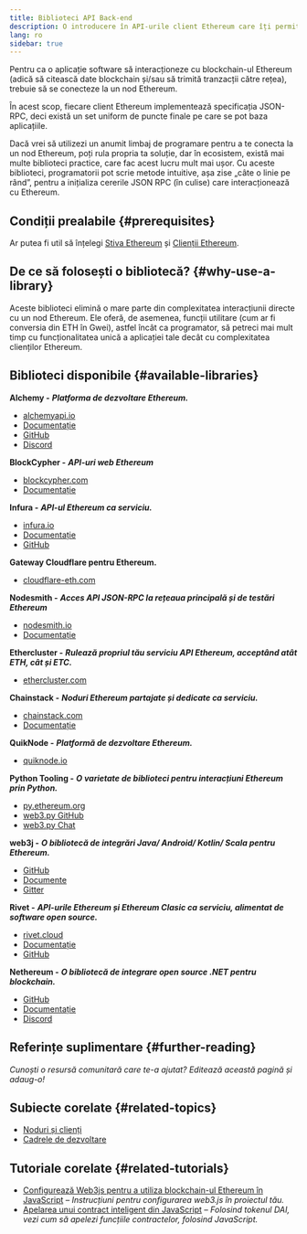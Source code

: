 ```yaml
---
title: Biblioteci API Back-end
description: O introducere în API-urile client Ethereum care îți permit să interacționezi cu blockchain-ul din aplicația ta.
lang: ro
sidebar: true
---
```


Pentru ca o aplicație software să interacționeze cu blockchain-ul Ethereum (adică să citească date blockchain și/sau să trimită tranzacții către rețea), trebuie să se conecteze la un nod Ethereum.

În acest scop, fiecare client Ethereum implementează specificația JSON-RPC, deci există un set uniform de puncte finale pe care se pot baza aplicațiile.

Dacă vrei să utilizezi un anumit limbaj de programare pentru a te conecta la un nod Ethereum, poți rula propria ta soluție, dar în ecosistem, există mai multe biblioteci practice, care fac acest lucru mult mai ușor. Cu aceste biblioteci, programatorii pot scrie metode intuitive, așa zise „câte o linie pe rând”, pentru a inițializa cererile JSON RPC (în culise) care interacționează cu Ethereum.

## Condiții prealabile {#prerequisites}

Ar putea fi util să înțelegi [Stiva Ethereum](/developers/docs/ethereum-stack/) și [Clienții Ethereum](/developers/docs/nodes-and-clients/).

## De ce să folosești o bibliotecă? {#why-use-a-library}

Aceste biblioteci elimină o mare parte din complexitatea interacțiunii directe cu un nod Ethereum. Ele oferă, de asemenea, funcții utilitare (cum ar fi conversia din ETH în Gwei), astfel încât ca programator, să petreci mai mult timp cu funcționalitatea unică a aplicației tale decât cu complexitatea clienților Ethereum.

## Biblioteci disponibile {#available-libraries}

<!-- TODO separate APIs-as-a-service vs. connect your own -->

**Alchemy -** **_Platforma de dezvoltare Ethereum._**

- [alchemyapi.io](https://alchemyapi.io)
- [Documentație](https://docs.alchemyapi.io/)
- [GitHub](https://github.com/alchemyplatform)
- [Discord](https://discord.gg/kwqVnrA)

**BlockCypher -** **_API-uri web Ethereum_**

- [blockcypher.com](https://www.blockcypher.com/)
- [Documentație](https://www.blockcypher.com/dev/ethereum/)

**Infura -** **_API-ul Ethereum ca serviciu._**

- [infura.io](https://infura.io)
- [Documentație](https://infura.io/docs)
- [GitHub](https://github.com/INFURA)

**Gateway Cloudflare pentru Ethereum.**

- [cloudflare-eth.com](https://cloudflare-eth.com)

**Nodesmith -** **_Acces API JSON-RPC la rețeaua principală și de testări Ethereum_**

- [nodesmith.io](https://nodesmith.io/network/ethereum/)
- [Documentație](https://nodesmith.io/docs/#/ethereum/apiRef)

**Ethercluster -** **_Rulează propriul tău serviciu API Ethereum, acceptând atât ETH, cât și ETC._**

- [ethercluster.com](https://www.ethercluster.com/)

**Chainstack -** **_Noduri Ethereum partajate și dedicate ca serviciu._**

- [chainstack.com](https://chainstack.com)
- [Documentație](https://docs.chainstack.com)

**QuikNode -** **_Platformă de dezvoltare Ethereum._**

- [quiknode.io](https://quiknode.io)

**Python Tooling -** **_O varietate de biblioteci pentru interacțiuni Ethereum prin Python._**

- [py.ethereum.org](http://python.ethereum.org/)
- [web3.py GitHub](https://github.com/ethereum/web3.py)
- [web3.py Chat](https://gitter.im/ethereum/web3.py)

**web3j -** **_O bibliotecă de integrări Java/ Android/ Kotlin/ Scala pentru Ethereum._**

- [GitHub](https://github.com/web3j/web3j)
- [Documente](https://docs.web3j.io/)
- [Gitter](https://gitter.im/web3j/web3j)

**Rivet -** **_API-urile Ethereum și Ethereum Clasic ca serviciu, alimentat de software open source._**

- [rivet.cloud](https://rivet.cloud)
- [Documentație](https://rivet.cloud/docs/)
- [GitHub](https://github.com/openrelayxyz/ethercattle-deployment)

**Nethereum -** **_O bibliotecă de integrare open source .NET pentru blockchain._**

- [GitHub](https://github.com/Nethereum/Nethereum)
- [Documentație](http://docs.nethereum.com/en/latest/)
- [Discord](https://discord.com/invite/jQPrR58FxX)

## Referințe suplimentare {#further-reading}

_Cunoști o resursă comunitară care te-a ajutat? Editează această pagină și adaug-o!_

## Subiecte corelate {#related-topics}

- [Noduri și clienți](/developers/docs/nodes-and-clients/)
- [Cadrele de dezvoltare](/developers/docs/frameworks/)

## Tutoriale corelate {#related-tutorials}

- [Configurează Web3js pentru a utiliza blockchain-ul Ethereum în JavaScript](/developers/tutorials/set-up-web3js-to-use-ethereum-in-javascript/) _– Instrucțiuni pentru configurarea web3.js în proiectul tău._
- [Apelarea unui contract inteligent din JavaScript](/developers/tutorials/calling-a-smart-contract-from-javascript/) _– Folosind tokenul DAI, vezi cum să apelezi funcțiile contractelor, folosind JavaScript._

